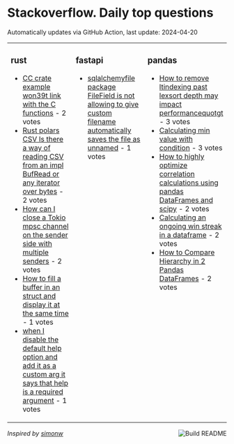 # Stackoverflow. Daily top questions 

Automatically updates via GitHub Action, last update: <!-- date starts -->2024-04-20<!-- date ends -->


<table><tr><td valign="top" width="33%">

### rust
<!-- rust starts -->
* [CC crate example won39t link with the C functions](https://stackoverflow.com/questions/78358627/cc-crate-example-wont-link-with-the-c-functions) - 2 votes
* [Rust polars CSV Is there a way of reading CSV from an impl BufRead or any iterator over bytes](https://stackoverflow.com/questions/78355222/rust-polars-csv-is-there-a-way-of-reading-csv-from-an-impl-bufread-or-any-i) - 2 votes
* [How can I close a Tokio mpsc channel on the sender side with multiple senders](https://stackoverflow.com/questions/78359643/how-can-i-close-a-tokio-mpsc-channel-on-the-sender-side-with-multiple-senders) - 2 votes
* [How to fill a buffer in an struct and display it at the same time](https://stackoverflow.com/questions/78359209/how-to-fill-a-buffer-in-an-struct-and-display-it-at-the-same-time) - 1 votes
* [when I disable the default help option and add it as a custom arg it says that help is a required argument](https://stackoverflow.com/questions/78354022/when-i-disable-the-default-help-option-and-add-it-as-a-custom-arg-it-says-that) - 1 votes
<!-- rust ends -->
</td><td valign="top" width="34%">


### fastapi
<!-- fastapi starts -->
* [sqlalchemyfile package FileField is not allowing to give custom filename automatically saves the file as unnamed](https://stackoverflow.com/questions/78351590/sqlalchemy-file-package-filefield-is-not-allowing-to-give-custom-filename-autom) - 1 votes
<!-- fastapi ends -->
</td><td valign="top" width="34%">


### pandas
<!-- pandas starts -->
* [How to remove ltindexing past lexsort depth may impact performancequotgt](https://stackoverflow.com/questions/78358268/how-to-remove-indexing-past-lexsort-depth-may-impact-performance) - 3 votes
* [Calculating min value with condition](https://stackoverflow.com/questions/78359009/calculating-min-value-with-condition) - 3 votes
* [How to highly optimize correlation calculations using pandas DataFrames and scipy](https://stackoverflow.com/questions/78356546/how-to-highly-optimize-correlation-calculations-using-pandas-dataframes-and-s) - 2 votes
* [Calculating an ongoing win streak in a dataframe](https://stackoverflow.com/questions/78351676/calculating-an-ongoing-win-streak-in-a-dataframe) - 2 votes
* [How to Compare Hierarchy in 2 Pandas DataFrames](https://stackoverflow.com/questions/78358646/how-to-compare-hierarchy-in-2-pandas-dataframes) - 2 votes
<!-- pandas ends -->
</td></tr></table>

<a href="https://github.com/hp0404/hp0404/actions"><img src="https://github.com/hp0404/hp0404/workflows/Build%20README/badge.svg" align="right" alt="Build README"></a> <p>*Inspired by  [simonw](https://github.com/simonw/simonw)*</p>
